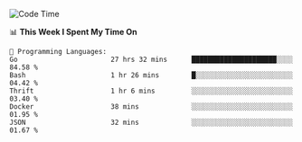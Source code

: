 <!--START_SECTION:waka-->
![Code Time](http://img.shields.io/badge/Code%20Time-383%20hrs%2053%20mins-blue)

📊 **This Week I Spent My Time On** 

```text
💬 Programming Languages: 
Go                       27 hrs 32 mins      █████████████████████░░░░   84.58 % 
Bash                     1 hr 26 mins        █░░░░░░░░░░░░░░░░░░░░░░░░   04.42 % 
Thrift                   1 hr 6 mins         ░░░░░░░░░░░░░░░░░░░░░░░░░   03.40 % 
Docker                   38 mins             ░░░░░░░░░░░░░░░░░░░░░░░░░   01.95 % 
JSON                     32 mins             ░░░░░░░░░░░░░░░░░░░░░░░░░   01.67 % 

```


<!--END_SECTION:waka-->